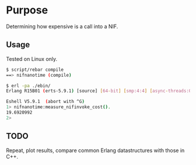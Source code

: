 # Purpose
Determining how expensive is a call into a NIF.

## Usage
Tested on Linux only.

``` bash
$ script/rebar compile
==> nifnanotime (compile)

$ erl -pa ./ebin/
Erlang R15B01 (erts-5.9.1) [source] [64-bit] [smp:4:4] [async-threads:0] [kernel-poll:false]

Eshell V5.9.1  (abort with ^G)
1> nifnanotime:measure_nifinvoke_cost().
19.6920992
2>
```

## TODO
Repeat, plot results, compare common Erlang datastructures with those in C++.

